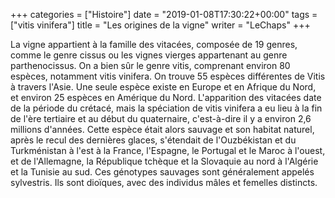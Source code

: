 +++
categories = ["Histoire"]
date = "2019-01-08T17:30:22+00:00"
tags = ["vitis vinifera"]
title = "Les origines de la vigne"
writer = "LeChaps"
+++

La vigne appartient à la famille des vitacées, composée de 19 genres, comme le genre cissus ou les vignes vierges appartenant au genre parthenocissus. On a bien sûr le genre vitis, comprenant environ 80 espèces, notamment vitis vinifera. On trouve 55 espèces différentes de Vitis à travers l'Asie. Une seule espèce existe en Europe et en Afrique du Nord, et environ 25 espèces en Amérique du Nord. L'apparition des vitacées date de la période du crétacé, mais la spéciation de vitis vinifera a eu lieu à la fin de l'ère tertiaire et au début du quaternaire, c'est-à-dire il y a environ 2,6 millions d'années. Cette espèce était alors sauvage et son habitat naturel, après le recul des dernières glaces, s'étendait de l'Ouzbékistan et du Turkménistan à l'est à la France, l'Espagne, le Portugal et le Maroc à l'ouest, et de l'Allemagne, la République tchèque et la Slovaquie au nord à l'Algérie et la Tunisie au sud. Ces génotypes sauvages sont généralement appelés sylvestris. Ils sont dioïques, avec des individus mâles et femelles distincts.